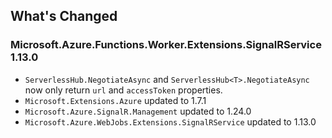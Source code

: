 ## What's Changed

<!-- Please add your release notes in the following format:
- My change description (#PR/#issue)
-->

### Microsoft.Azure.Functions.Worker.Extensions.SignalRService 1.13.0

- `ServerlessHub.NegotiateAsync` and `ServerlessHub<T>.NegotiateAsync` now only return `url` and `accessToken` properties.
- `Microsoft.Extensions.Azure` updated to 1.7.1
- `Microsoft.Azure.SignalR.Management` updated to 1.24.0
- `Microsoft.Azure.WebJobs.Extensions.SignalRService` updated to 1.13.0